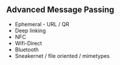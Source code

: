 ## Advanced Message Passing

* Ephemeral - URL / QR 
* Deep linking
* NFC
* Wifi-Direct
* Bluetooth
* Sneakernet / file oriented / mimetypes
